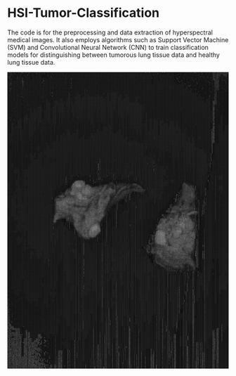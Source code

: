 # HSI-Tumor-Classification
The code is for the preprocessing and data extraction of hyperspectral medical images. It also employs algorithms such as Support Vector Machine (SVM) and Convolutional Neural Network (CNN) to train classification models for distinguishing between tumorous lung tissue data and healthy lung tissue data.

![Example](frame_012109.jpg)
